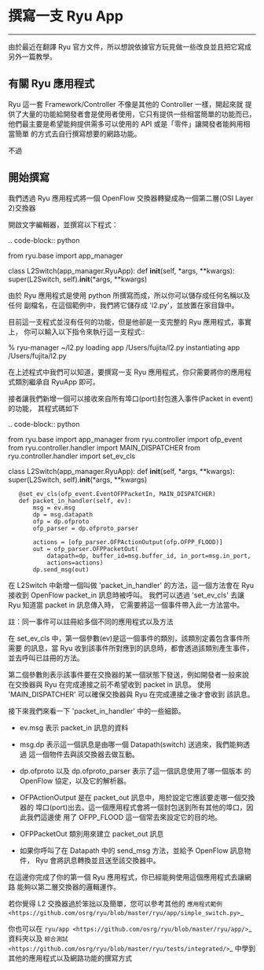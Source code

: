 撰寫一支 Ryu App
====
----

由於最近在翻譯 Ryu 官方文件，所以想說依據官方玩見做一些改良並且把它寫成另外一篇教學。

有關 Ryu 應用程式
----

Ryu 這一套 Framework/Controller 不像是其他的 Controller 一樣，開起來就
提供了大量的功能給開發者會是使用者使用，它只有提供一些相當簡單的功能而已，
他們最主要是希望能夠提供需多可以使用的 API 或是「零件」讓開發者能夠用相當簡單
的方式去自行撰寫想要的網路功能。

不過

開始撰寫
----

我們透過 Ryu 應用程式將一個 OpenFlow 交換器轉變成為一個第二層(OSI Layer 2)交換器

開啟文字編輯器，並撰寫以下程式：

.. code-block:: python
   
   from ryu.base import app_manager
   
   class L2Switch(app_manager.RyuApp):
       def __init__(self, *args, **kwargs):
           super(L2Switch, self).__init__(*args, **kwargs)

由於 Ryu 應用程式是使用 python 所撰寫而成，所以你可以儲存成任何名稱以及任何
副檔名，在這個範例中，我們將它儲存成 'l2.py'，並放置在家目錄中。

目前這一支程式並沒有任何的功能，但是他卻是一支完整的 Ryu 應用程式，事實上，
你可以輸入以下指令來執行這一支程式::
   
   % ryu-manager ~/l2.py
   loading app /Users/fujita/l2.py
   instantiating app /Users/fujita/l2.py

在上述程式中我們可以知道，要撰寫一支 Ryu 應用程式，你只需要將你的應用程式類別繼承自 RyuApp 即可。

接者讓我們新增一個可以接收來自所有埠口(port)封包進入事件(Packet in event)的功能，
其程式碼如下

.. code-block:: python
   
   from ryu.base import app_manager
   from ryu.controller import ofp_event
   from ryu.controller.handler import MAIN_DISPATCHER
   from ryu.controller.handler import set_ev_cls
   
   class L2Switch(app_manager.RyuApp):
       def __init__(self, *args, **kwargs):
           super(L2Switch, self).__init__(*args, **kwargs)
   
       @set_ev_cls(ofp_event.EventOFPPacketIn, MAIN_DISPATCHER)
       def packet_in_handler(self, ev):
           msg = ev.msg
           dp = msg.datapath
           ofp = dp.ofproto
           ofp_parser = dp.ofproto_parser
   
           actions = [ofp_parser.OFPActionOutput(ofp.OFPP_FLOOD)]
           out = ofp_parser.OFPPacketOut(
               datapath=dp, buffer_id=msg.buffer_id, in_port=msg.in_port,
               actions=actions)
           dp.send_msg(out)


在 L2Switch 中新增一個叫做 'packet_in_handler' 的方法，這一個方法會在
Ryu 接收到 OpenFlow packet_in 訊息時被呼叫。
我們可以透過 'set_ev_cls' 去讓 Ryu 知道當 packet in 訊息傳入時，
它需要將這一個事件帶入此一方法當中。

註：同一事件可以註冊給多個不同的應用程式以及方法

在 set_ev_cls 中，第一個參數(ev)是這一個事件的類別，該類別定義包含事件所需要
的訊息，當 Ryu 收到該事件所對應到的訊息時，都會透過該類別產生事件，
並去呼叫已註冊的方法。

第二個參數則表示該事件要在交換器的某一個狀態下發送，例如開發者一般來說
在交換器與 Ryu 在完成連接之前不希望收到 packet in 訊息。
使用 'MAIN_DISPATCHER' 可以確保交換器與 Ryu 在完成連接之後才會收到
該訊息。

接下來我們來看一下 'packet_in_handler' 中的一些細節。

* ev.msg 表示 packet_in 訊息的資料

* msg.dp 表示這一個訊息是由哪一個 Datapath(switch) 送過來，我們能夠透過
  這一個物件去與該交換器去做互動。

* dp.ofproto 以及 dp.ofproto_parser 表示了這一個訊息使用了哪一個版本
  的 OpenFlow 協定，以及它的解析器。

* OFPActionOutput 是在 packet_out 訊息中，用於設定它應該要走哪一個交換器的
  埠口(port)出去。這一個應用程式會將一個封包送到所有其他的埠口，因此我們這邊使
  用了 OFPP_FLOOD 這一個常去來設定它的目的地。

* OFPPacketOut 類別用來建立 packet_out 訊息

* 如果你呼叫了在 Datapath 中的 send_msg 方法，並給予 OpenFlow 訊息物件，
  Ryu 會將訊息轉換並且送至該交換器中。


在這邊你完成了你的第一個 Ryu 應用程式，你已經能夠使用這個應用程式去讓網路
能夠以第二層交換器的邏輯運作。

若你覺得 L2 交換器過於笨拙以及簡單，您可以參考其他的
`應用程式範例
<https://github.com/osrg/ryu/blob/master/ryu/app/simple_switch.py>`_

你也可以在
`ryu/app
<https://github.com/osrg/ryu/blob/master/ryu/app/>`_ 
資料夾以及 `綜合測試
<https://github.com/osrg/ryu/blob/master/ryu/tests/integrated/>`_
中學到其他的應用程式以及網路功能的撰寫方式
